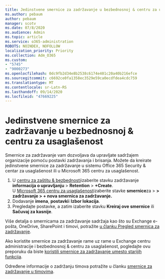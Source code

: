 ```yaml
---
title: Jedinstvene smernice za zadržavanje u bezbednosnoj & centru za usaglašenost
ms.author: pebaum
author: pebaum
manager: scotv
ms.date: 07/8/2020
ms.audience: Admin
ms.topic: article
ms.service: o365-administration
ROBOTS: NOINDEX, NOFOLLOW
localization_priority: Priority
ms.collection: Adm_O365
ms.custom:
- "5745"
- "9000273"
ms.openlocfilehash: 0dc9fb2d34e8b2538c6174e401c20a40b216efce
ms.sourcegitcommit: c6692ce0fa1358ec3529e59ca0ecdfdea4cdc759
ms.translationtype: MT
ms.contentlocale: sr-Latn-RS
ms.lasthandoff: 09/14/2020
ms.locfileid: "47669225"
---
```

# <a name="unified-retention-policies-in-the-security--compliance-center"></a>Jedinstvene smernice za zadržavanje u bezbednosnoj & centru za usaglašenost

Smernice za zadržavanje vam dozvoljava da upravljate sadržajem organizacije pomoću postavki zadržavanja i brisanja. Možete da kreirate jedinstvene smernice za zadržavanje u sistemu Office 365 Security & centar za usaglašenost ili u Microsoft 365 centru za usaglašenost. 

1. U [centru za zaštitu & bezbednosti](https://go.microsoft.com/fwlink/p/?linkid=2077143)izaberite stavku zadržavanje **informacija o upravljanju**  >  **Retention**  >  **+Create**. <br/>
    U [Microsoft 365 centru za usaglašenost](https://go.microsoft.com/fwlink/p/?linkid=2077149)izaberite stavke **smernice**za  >  **> zadržavanje > + nova smernica za zadržavanje.**
2. Dodavanje **imena**, **postavki**i **Izbor lokacija**.
3. Pregledajte postavke, a zatim izaberite stavku **Kreiraj ove smernice** ili **Sačuvaj za kasnije**.  
      
Više detalja o smernicama za zadržavanje sadržaja kao što su Exchange e-pošta, OneDrive, SharePoint i timovi, potražite [u članku Pregled smernica za zadržavanje](https://go.microsoft.com/fwlink/?linkid=2127785).  
    
Ako koristite smernice za zadržavanje rame uz rame u Exchange centru administracije i bezbednosnoj & centru za usaglašenost, pogledajte ovu preporuku da biste [koristili smernice za zadržavanje umesto starijih funkcija](https://docs.microsoft.com/microsoft-365/compliance/retention-policies?view=o365-worldwide#use-a-retention-policy-instead-of-older-features).  
    
Određene informacije o zadržanju timova potražite u članku [smernice za zadržavanje u timovima](https://docs.microsoft.com/microsoftteams/retention-policies).
